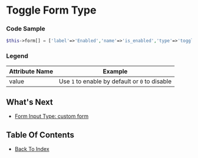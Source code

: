 # Toggle Form Type

### Code Sample
```php
$this->form[] = ['label'=>'Enabled','name'=>'is_enabled','type'=>'toggle', 'value'=>'1'];
```

### Legend
| Attribute Name | Example |
| -------------- | ------- |
| value | Use `1` to enable by default or `0` to disable |

## What's Next
- [Form Input Type: custom form](./form-custom.md)

## Table Of Contents
- [Back To Index](./index.md)
